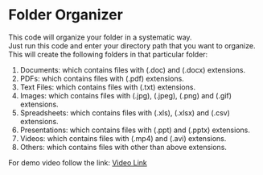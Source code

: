 # Folder Organizer
This code will organize your folder in a systematic way.
<br>
Just run this code and enter your directory path that you want to organize.
<br>
This will create the following folders in that particular folder:
<br>
1. Documents: which contains files with (.doc) and (.docx) extensions.
2. PDFs: which contains files with (.pdf) extensions.
3. Text Files: which contains files with (.txt) extensions.
4. Images: which contains files with (.jpg), (.jpeg), (.png) and (.gif) extensions.
5. Spreadsheets: which contains files with (.xls), (.xlsx) and (.csv) extensions.
6. Presentations: which contains files with (.ppt) and (.pptx) extensions.
7. Videos: which contains files with (.mp4) and (.avi) extensions.
8. Others: which contains files with other than above extensions.

For demo video follow the link: [Video Link](https://www.linkedin.com/posts/sailesh-bhoite_techminds-techmindmarathon-activity-7264321473874444288-Getl?utm_source=share&utm_medium=member_desktop)